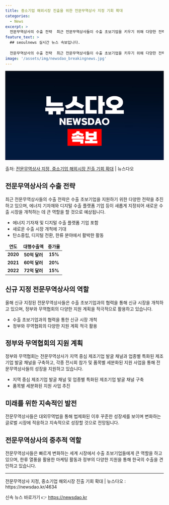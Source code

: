 ```yaml
---
title: 중소기업 해외시장 진출을 위한 전문무역상사 지정 기회 확대
categories:
  - News
excerpt: >
  전문무역상사의 수출 전략  최근 전문무역상사들이 수출 초보기업을 키우기 위해 다양한 전략을 추진하고 있습니다…
feature_text: >
  ## seoulnews 실시간 뉴스 속보입니다.

  전문무역상사의 수출 전략  최근 전문무역상사들이 수출 초보기업을 키우기 위해 다양한 전략을 추진하고 있습니다…
image: '/assets/img/newsdao_breakingnews.jpg'
---
```


![뉴스다오 속보](/assets/img/newsdao_breakingnews.jpg)

<p>출처: <a href="https://newsdao.kr/4634" rel="dofollow">전문무역상사 지정, 중소기업 해외시장 진출 기회 확대</a> | 뉴스다오</p>

<h2 data-ke-size="size26">전문무역상사의 수출 전략</h2>
<p data-ke-size="size16">최근 전문무역상사들의 수출 전략은 수출 초보기업을 지원하기 위한 다양한 전략을 추진하고 있으며, 에너지 기자재와 디지털 수출 플랫폼 기업 등이 새롭게 지정되어 새로운 수출 시장을 개척하는 데 큰 역할을 할 것으로 예상됩니다.</p>
<ul>
<li>에너지 기자재 및 디지털 수출 플랫폼 기업 포함</li>
<li>새로운 수출 시장 개척에 기대</li>
<li>탄소중립, 디지털 전환, 한류 분야에서 활박한 활동</li>
</ul>
<table>
<thead>
<tr>
<td style="text-align: center; height: 17px;"><b>연도</b></td>
<td style="text-align: center; height: 17px;"><b>대행수출액</b></td>
<td style="text-align: center; height: 17px;"><b>증가율</b></td>
</tr>
</thead>
<tr>
<td style="text-align: center; height: 17px;"><b>2020</b></td>
<td style="text-align: center; height: 17px;"><b>50억 달러</b></td>
<td style="text-align: center; height: 17px;"><b>15%</b></td>
</tr>
<tr>
<td style="text-align: center; height: 17px;"><b>2021</b></td>
<td style="text-align: center; height: 17px;"><b>60억 달러</b></td>
<td style="text-align: center; height: 17px;"><b>20%</b></td>
</tr>
<tr>
<td style="text-align: center; height: 17px;"><b>2022</b></td>
<td style="text-align: center; height: 17px;"><b>72억 달러</b></td>
<td style="text-align: center; height: 17px;"><b>15%</b></td>
</tr>
</table>

<h2 data-ke-size="size26">신규 지정 전문무역상사의 역할</h2>
<p data-ke-size="size16">올해 신규 지정된 전문무역상사들은 수출 초보기업과의 협력을 통해 신규 시장을 개척하고 있으며, 정부와 무역협회의 다양한 지원 계획을 적극적으로 활용하고 있습니다.</p>
<ul>
<li>수출 초보기업과의 협력을 통한 신규 시장 개척</li>
<li>정부와 무역협회의 다양한 지원 계획 적극 활용</li>
</ul>

<h2 data-ke-size="size26">정부와 무역협회의 지원 계획</h2>
<p data-ke-size="size16">정부와 무역협회는 전문무역상사가 지역 중심 제조기업 발굴 채널과 업종별 특화된 제조기업 발굴 채널을 구축하고, 각종 전시회 참가 및 품목별 세분화된 지원 사업을 통해 전문무역상사들의 성장을 지원하고 있습니다.</p>
<ul>
<li>지역 중심 제조기업 발굴 채널 및 업종별 특화된 제조기업 발굴 채널 구축</li>
<li>품목별 세분화된 지원 사업 추진</li>
</ul>

<h2 data-ke-size="size26">미래를 위한 지속적인 발전</h2>
<p data-ke-size="size16">전문무역상사들은 대외무역법을 통해 법제화된 이후 꾸준한 성장세를 보이며 변화하는 글로벌 시장에 적응하고 지속적으로 성장할 것으로 전망됩니다.</p>

<h2 data-ke-size="size26">전문무역상사의 중추적 역할</h2>
<p data-ke-size="size16">전문무역상사들은 빠르게 변화하는 세계 시장에서 수출 초보기업들에게 큰 역할을 하고 있으며, 한류 열풍을 활용한 마케팅 활동과 정부의 다양한 지원을 통해 한국의 수출을 견인하고 있습니다.</p>
<hr>
<p data-ke-size="size16">전문무역상사 지정, 중소기업 해외시장 진출 기회 확대 | 뉴스다오  : https://newsdao.kr/4634</p> 

신속 뉴스 바로가기 👉 <a href="https://newsdao.kr" rel="dofollow">https://newsdao.kr</a>


